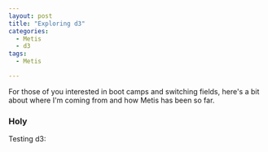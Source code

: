 ```yaml
---
layout: post
title: "Exploring d3"
categories:
  - Metis
  - d3
tags:
  - Metis

---
```

For those of you interested in boot camps and switching fields, here's a bit about where I'm coming from and how Metis has been so far. 

### Holy
Testing d3:

<script src="http://d3js.org/d3.v4.min.js"></script>
<script src="https://cdnjs.cloudflare.com/ajax/libs/d3-legend/2.21.0/d3-legend.js"></script>
<script src="http://d3js.org/queue.v1.min.js"></script>
<script src="http://d3js.org/topojson.v1.min.js"></script>
<script src="https://d3js.org/d3-geo-projection.v1.min.js"></script>
<script src="{{ site.url }}/assets/js/d3-tip.js"></script>
<script src="{{ site.url }}/assets/js/jenks.js"></script>
<script src='https://cdnjs.cloudflare.com/ajax/libs/babel-standalone/6.10.3/babel.min.js'></script>

<script lang='babel' type='text/babel'>
// configuration
const colorVariable = 'population';
const geoIDVariable = 'id';
const format = d3.format(',');

// Set tooltips
const tip = d3.tip()
  .attr('class', 'd3-tip')
  .offset([-10, 0])
  .html(d => `<strong>Country: </strong><span class='details'>${d.properties.name}<br></span>
  <strong>Species: </strong><span class='details'>${d.speciesCount}</span>`);

const margin = {top: 5, right: 100, bottom: 5, left: 5};
width 960 -  is standard...
const width = 960 - margin.left - margin.right;
const height = 500 - margin.top - margin.bottom;

const color = d3.scaleQuantile()
      .range([
    'rgb(7,79,151)',
    'rgb(17,119,220)',
    'rgb(82,165,249)',
    'rgb(181,218,255)', 
    'rgb(236,237,255)',
    'rgb(250,192,194)', 
    'rgb(253,108,113)', 
    'rgb(228,43,49)',
    'rgb(186,7,13)',
    'rgb(138,5,9)'
  ]);


const svg = d3.select('#chart')
  .append('svg')
  .attr('width', width + margin.left + margin.right)
  .attr('height', height + margin.top + margin.bottom)
  .append('g')
  .attr('class', 'map')
  .attr('transform', 'translate(' + [margin.left, margin.top] + ')');

const projection = d3.geoRobinson()
  .scale(148)
  .rotate([352, 0, 0])
  .translate( [width / 2, height / 2]);


const path = d3.geoPath().projection(projection);

svg.call(tip);

//{{ site.url }}/images/project_be
queue()
  .defer(d3.json, '{{ site.url }}/d3data/world_countries.json')
  .defer(d3.csv, '{{ site.url }}/d3data/world_mean.csv')
  .defer(d3.csv, '{{ site.url }}/d3data/species_counts.csv')
  .await(ready);

//queue()
//  .defer(d3.json, '{{url_for('static', filename ='world_countries.json')}}')
//  .defer(d3.csv, '{{url_for('static', filename ='world_mean.csv')}}')
//  .defer(d3.csv, '{{url_for('static', filename ='species_counts.csv')}}')
//  .await(ready);

function ready(error, geography, data, speciesCounts) {
  data.forEach(d => {
    d[colorVariable] = Number(d[colorVariable].replace(',', ''));
  });

  var map = d3.map([{name: "foo"}, {name: "bar"}], function(d) { return d.name; });
  map.get("foo"); // {"name": "foo"}

  const speciesCountbyID = {};

  console.log(speciesCounts);
  speciesCounts.forEach(d => { 
    speciesCountbyID[d[geoIDVariable]] = d["counts"]; 
  });
  console.log(speciesCountbyID);


  const colorVariableValueByID = {};

  data.forEach(d => { colorVariableValueByID[d[geoIDVariable]] = d[colorVariable]; });
  geography.features.forEach(d => { d[colorVariable] = colorVariableValueByID[d.id] });

  // calculate jenks natural breaks
  const numberOfClasses = color.range().length - 1;
  const jenksNaturalBreaks = jenks(data.map(d => d[colorVariable]), numberOfClasses);
  console.log('numberOfClasses', numberOfClasses);
  console.log('jenksNaturalBreaks', jenksNaturalBreaks);

  // set the domain of the color scale based on our data
  color
    .domain(jenksNaturalBreaks);
  console.log(jenksNaturalBreaks);
  console.log("range", d3.extent(jenksNaturalBreaks))


  svg.append('g')
    .attr('class', 'countries')
    .selectAll('path')
    .data(geography.features)
    .enter().append('path')
      .attr('d', path)
      .style('fill', d => {
        if (typeof colorVariableValueByID[d.id] !== 'undefined') {
          return color(colorVariableValueByID[d.id])
        } 
        return 'white'
      })
      .style('fill-opacity',0.8)
      .style('stroke', d => {
          if (d[colorVariable] !== 0) {
          return 'white';
        } 
        return 'lightgray';
      })
      .style('stroke-width', 1)
      .style('stroke-opacity', 0.5)
      // tooltips
      .on('mouseover',function(d){
        d.speciesCount = speciesCountbyID[d[geoIDVariable]];
        tip.show(d);
        d3.select(this)
          .style('fill-opacity', 1)
          .style('stroke-opacity', 1)
          .style('stroke-width', 2)
      })
      .on('mouseout', function(d){
        tip.hide(d);
        d3.select(this)
          .style('fill-opacity', 0.8)
          .style('stroke-opacity', 0.5)
          .style('stroke-width', 1)
      });

  svg.append('path')
    .datum(topojson.mesh(geography.features, (a, b) => a.id !== b.id))
    .attr('class', 'names')
    .attr('d', path);

svg.append("g")
  .attr("class", "legendLinear")
  .attr("transform", "translate(" + [width,50] + ")"); //location

const legendFormat = d3.format(".3f");
const legendLabels = jenksNaturalBreaks.map(d => legendFormat(d));
console.log(legendLabels);

var legendLinear = d3.legendColor()
  .shapeWidth(30)
  .cells(jenksNaturalBreaks)
  .labels(legendLabels)
  .title("Mean IUCN Status Change")
  .titleWidth(100)
  .orient('vertical')
  .scale(color);

svg.select(".legendLinear")
  .call(legendLinear);

d3.select(window).on('resize', resize);

}
</script>





